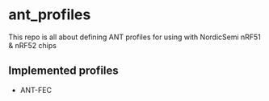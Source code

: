 # ant_profiles

This repo is all about defining ANT profiles for using with NordicSemi nRF51 & nRF52 chips  

## Implemented profiles

- ANT-FEC  
